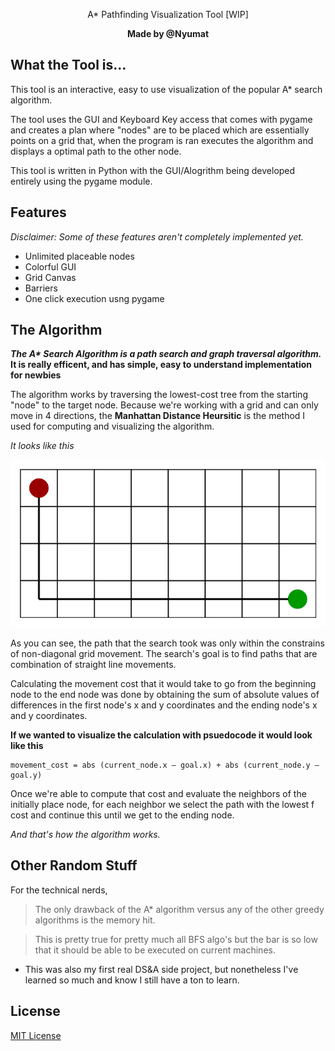 <p align="center">A* Pathfinding Visualization Tool [WIP]</p>

<b><p align="center">Made by @Nyumat</p></b>

## What the Tool is...
 
 This tool is an interactive, easy to use visualization of the popular A* search algorithm. 
 
 The tool uses the GUI and Keyboard Key access that comes with pygame and creates a plan where "nodes" are to be placed which are essentially points on a grid that, when the program is ran executes the algorithm and displays a optimal  path to the other node. 
 
 This tool is written in Python with the GUI/Alogrithm being developed entirely using the pygame module. 
 
 ## Features 
 
 *Disclaimer: Some of these features aren't completely implemented yet.* 
 
 - Unlimited placeable nodes
 - Colorful GUI
 - Grid Canvas
 - Barriers
 - One click execution usng pygame
 
 ## The Algorithm

__*The A\* Search Algorithm is a path search and graph traversal algorithm.* It is really efficent, and has simple, easy to understand implementation for newbies__

The algorithm works by traversing the lowest-cost tree from the starting "node" to the target node. Because we're working with a grid and can only move in 4 directions, the **Manhattan Distance Heursitic** is the method I used for computing and visualizing the algorithm. 

*It looks like this*

![MDH](mdh.png)

As you can see, the path that the search took was only within the constrains of non-diagonal grid movement. The search's goal is to find paths that are combination of straight line movements. 

Calculating the movement cost that it would take to go from the beginning node to the end node was done by obtaining the sum of absolute values of differences in the first node's x and y coordinates and the ending node's x and y coordinates.

**If we wanted to visualize the calculation with psuedocode it would look like this**

```
movement_cost = abs (current_node.x – goal.x) + abs (current_node.y – goal.y) 
```
Once we're able to compute that cost and evaluate the neighbors of the initially place node, for each neighbor we select the path with the lowest f cost and continue this until we get to the ending node.

*And that's how the algorithm works.*

## Other Random Stuff

For the technical nerds,
>The only drawback of the A* algorithm versus any of the other greedy algorithms is the memory hit. 

>This is pretty true for pretty much all BFS algo's but the bar is so low that it should be able to be executed on current machines.

- This was also my first real DS&A side project, but nonetheless I've learned so much and know I still have a ton to learn.

## License

[MIT License](LICENSE.txt)
